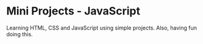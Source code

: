 # Mini Projects - JavaScript
Learning HTML, CSS and JavaScript using simple projects. Also, having fun doing this.

